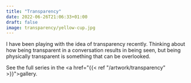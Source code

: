 ```yaml
---
title: "Transparency"
date: 2022-06-26T21:06:33+01:00
draft: false
image: transparency/yellow-cup.jpg
---
```


I have been playing with the idea of transparency recently. Thinking about how being transparent in a conversation results in being seen, but being physically transparent is something that can be overlooked. 

See the full series in the <a href="{{< ref "/artwork/transparency" >}}">gallery</a>.  
